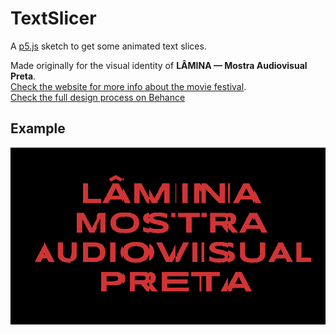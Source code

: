 # TextSlicer

A [p5.js](https://p5js.org/) sketch to get some animated text slices.  

Made originally for the visual identity of **LÂMINA — Mostra Audiovisual Preta**.  
[Check the website for more info about the movie festival](http://www.mostralamina.com.br).  
[Check the full design process on Behance](https://www.behance.net/gallery/122884567/LAMINA-Mostra-Audiovisual-Preta)  

## Example

![LÂMINA — Mostra Audiovisual Preta](./examples/lm-ani-800.gif "LÂMINA — Mostra Audiovisual Preta")